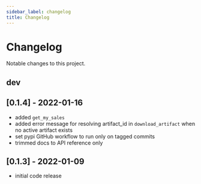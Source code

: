 ```yaml
---
sidebar_label: changelog
title: Changelog
---
```


# Changelog
Notable changes to this project.

## dev

## [0.1.4] - 2022-01-16
- added `get_my_sales`
- added error message for resolving artifact_id in `download_artifact` when no active artifact exists
- set pypi GitHub workflow to run only on tagged commits
- trimmed docs to API reference only

## [0.1.3] - 2022-01-09
- initial code release
